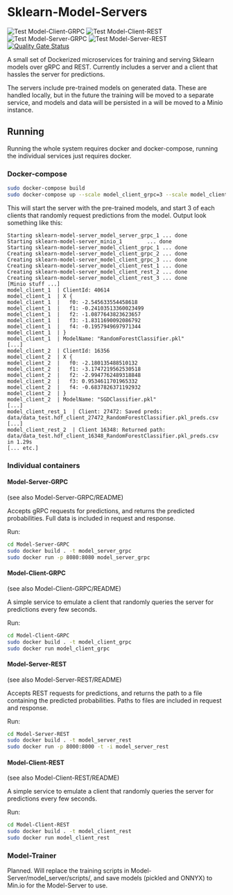 # Sklearn-Model-Servers

![Test Model-Client-GRPC](https://github.com/garethjns/sklearn-model-server/workflows/Test%20Model-Client-GRPC/badge.svg)
![Test Model-Client-REST](https://github.com/garethjns/sklearn-model-server/workflows/Test%20Model-Client-REST/badge.svg)
![Test Model-Server-GRPC](https://github.com/garethjns/sklearn-model-server/workflows/Test%20Model-Server-GRPC/badge.svg)
![Test Model-Server-REST](https://github.com/garethjns/sklearn-model-server/workflows/Test%20Model-Server-REST/badge.svg)
[![Quality Gate Status](https://sonarcloud.io/api/project_badges/measure?project=garethjns_sklearn-model-server&metric=alert_status)](https://sonarcloud.io/dashboard?id=garethjns_sklearn-model-server)

A small set of Dockerized microservices for training and serving Sklearn models over gRPC and REST. Currently includes a server and a client that hassles the server for predictions. 

The servers include pre-trained models on generated data. These are handled locally, but in the future the training will be moved to a separate service, and models and data will be persisted in a will be moved to a Minio instance. 


 ## Running
 Running the whole system requires docker and docker-compose, running the individual services just requires docker.
 
 ### Docker-compose

 ```bash
sudo docker-compose build
sudo docker-compose up --scale model_client_grpc=3 --scale model_client_rest=3
```
 
This will start the server with the pre-trained models, and start 3 of each clients that randomly request predictions from the model. Output look something like this:

````
Starting sklearn-model-server_model_server_grpc_1 ... done
Starting sklearn-model-server_minio_1        ... done
Starting sklearn-model-server_model_client_grpc_1 ... done
Creating sklearn-model-server_model_client_grpc_2 ... done
Creating sklearn-model-server_model_client_grpc_3 ... done
Creating sklearn-model-server_model_client_rest_1 ... done
Creating sklearn-model-server_model_client_rest_2 ... done
Creating sklearn-model-server_model_client_rest_3 ... done
[Minio stuff ...]
model_client_1  | ClientId: 40614
model_client_1  | X {
model_client_1  |   f0: -2.545633554458618
model_client_1  |   f1: -0.24103513360023499
model_client_1  |   f2: -1.0877643823623657
model_client_1  |   f3: -1.8311690092086792
model_client_1  |   f4: -0.1957949697971344
model_client_1  | }
model_client_1  | ModelName: "RandomForestClassifier.pkl"
[...]
model_client_2  | ClientId: 16356
model_client_2  | X {
model_client_2  |   f0: -2.180135488510132
model_client_2  |   f1: -3.1747219562530518
model_client_2  |   f2: -2.9947762489318848
model_client_2  |   f3: 0.9534611701965332
model_client_2  |   f4: -0.6837826371192932
model_client_2  | }
model_client_2  | ModelName: "SGDClassifier.pkl"
[...]
model_client_rest_1  | Client: 27472: Saved preds: data/data_test.hdf_client_27472_RandomForestClassifier.pkl_preds.csv
[...]
model_client_rest_2  | Client 16348: Returned path: data/data_test.hdf_client_16348_RandomForestClassifier.pkl_preds.csv in 1.29s
[... etc.]
````
 
 ### Individual containers
 
 #### Model-Server-GRPC
 (see also Model-Server-GRPC/README)  
 
Accepts gRPC requests for predictions, and returns the predicted probabilities. Full data is included in request and response.
 
Run:
  ```Bash
cd Model-Server-GRPC
sudo docker build . -t model_server_grpc
sudo docker run -p 8080:8080 model_server_grpc
 ```
 
 #### Model-Client-GRPC
 (see also Model-Client-GRPC/README)  
  
A simple service to emulate a client that randomly queries the server for predictions every few seconds.
 
Run:
 ```Bash
cd Model-Client-GRPC
sudo docker build . -t model_client_grpc
sudo docker run model_client_grpc
 ```
 
  #### Model-Server-REST
 (see also Model-Server-REST/README)  
 
Accepts REST requests for predictions, and returns the path to a file containing the predicted probabilities. Paths to files are included in request and response.
 
Run:
  ```Bash
cd Model-Server-REST
sudo docker build . -t model_server_rest
sudo docker run -p 8000:8000 -t -i model_server_rest
 ```
 
 #### Model-Client-REST
 (see also Model-Client-REST/README)  
  
A simple service to emulate a client that randomly queries the server for predictions every few seconds.
 
Run:
 ```Bash
cd Model-Client-REST
sudo docker build . -t model_client_rest
sudo docker run model_client_rest
 ```
 
 ### Model-Trainer
 Planned. Will replace the training scripts in Model-Server/model_server/scripts/, and save models (pickled and ONNYX) to Min.io for the Model-Server to use.
 
